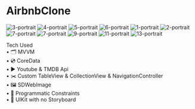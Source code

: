 # AirbnbClone

![3-portrait](https://github.com/altankorayy/AirbnbClone/assets/67483357/796d6f62-8dc3-42f1-bdce-4086c0e64771)
![4-portrait](https://github.com/altankorayy/AirbnbClone/assets/67483357/4d72609d-869c-4a4f-88de-a2941c856741)
![5-portrait](https://github.com/altankorayy/AirbnbClone/assets/67483357/ab273567-a5e5-4070-8ea5-689e8e917381)
![6-portrait](https://github.com/altankorayy/AirbnbClone/assets/67483357/c383a226-9dbf-472a-a38d-d9e5c6f676bb)
![1-portrait](https://github.com/altankorayy/AirbnbClone/assets/67483357/43d764fb-5117-410f-9518-af52b871552a)
![2-portrait](https://github.com/altankorayy/AirbnbClone/assets/67483357/6bf55b43-87b8-4fa1-9dad-791f86f86527)
![7-portrait](https://github.com/altankorayy/AirbnbClone/assets/67483357/52ddf253-92de-41cf-9861-0203b3da987a)
![7-portrait](https://github.com/altankorayy/AirbnbClone/assets/67483357/59bea2ed-1d77-44a4-8407-26cae4e76eac)
![9-portrait](https://github.com/altankorayy/AirbnbClone/assets/67483357/87dce035-7761-45e2-88b9-6a32b010585f)
![11-portrait](https://github.com/altankorayy/AirbnbClone/assets/67483357/26c6283c-c296-4170-9481-d04e592a0a54)
![13-portrait](https://github.com/altankorayy/AirbnbClone/assets/67483357/fb4a00e6-f8a7-4a6f-a9f1-efa77a3debc2)

Tech Used <br />
• 🗂️ MVVM <br />
• 💿 CoreData <br />
• ▶️ Youtube & TMDB Api <br />
• ✂️ Custom TableView & CollectionView & NavigationController <br />
• 🖼️ SDWebImage <br />
• 📐 Programmatic Constraints <br />
•  UIKit with no Storyboard <br />
